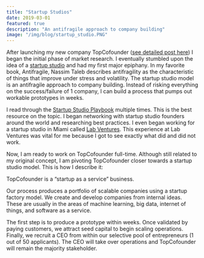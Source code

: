 ```yaml
---
title: "Startup Studios"
date: 2019-03-01
featured: true
description: "An antifragile approach to company building"
image: "/img/blog/startup_studio.PNG"
---
```


After launching my new company TopCofounder (<a href="/blogs/topcofounder/">see detailed post here</a>) I began the initial phase of market research. I eventually stumbled upon the idea of a <a href="https://en.wikipedia.org/wiki/Startup_studio">startup studio</a> and had my first major epiphany. In my favorite book, Antifragile, Nassim Taleb describes antifragility as the characteristic of things that improve under stress and volatility. The startup studio model is an antifragile approach to company building. Instead of risking everything on the success/failure of 1 company, I can build a process that pumps out workable prototypes in weeks.

I read through the <a href="https://www.amazon.com/Startup-Studio-Playbook-entrepreneurs-framework-ebook/dp/B07NVNYM4C">Startup Studio Playbook</a> multiple times. This is the best resource on the topic. I began networking with startup studio founders around the world and researching best practices. I even began working for a startup studio in Miami called <a href="https://labventures.co/">Lab Ventures</a>. This experience at Lab Ventures was vital for me because I got to see exactly what did and did not work.

Now, I am ready to work on TopCofounder full-time. Although still related to my original concept, I am pivoting TopCofounder closer towards a startup studio model. This is how I describe it:

TopCofounder is a “startup as a service” business.

Our process produces a portfolio of scalable companies using a startup factory model. We create and develop companies from internal ideas. These are usually in the areas of machine learning, big data, internet of things, and software as a service.

The first step is to produce a prototype within weeks. Once validated by paying customers, we attract seed capital to begin scaling operations. Finally, we recruit a CEO from within our selective pool of entrepreneurs (1 out of 50 applicants). The CEO will take over operations and TopCofounder will remain the majority stakeholder.